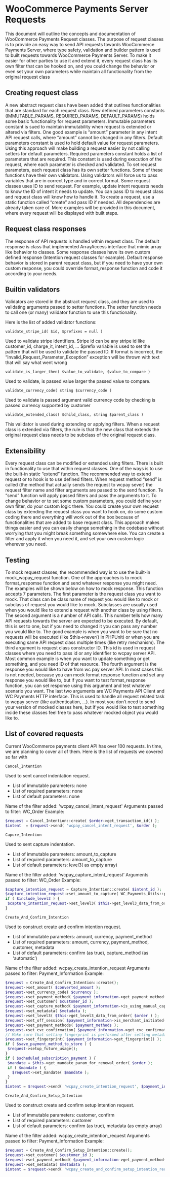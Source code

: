 # WooCommerce Payments Server Requests

This document will outline the concepts and documentation of WooCommerce Payments Request classes. The purpose of request classes is to provide an easy way to send API requests towards WooCommerce Payments Server, where type safety, validation and builder pattern is used to built requests towards WooCommerce Payments Server. To make it easier for other parties to use it and extend it, every request class has its own filter that can be hooked on, and you could change the behavior or even set your own parameters while maintain all functionality from the original request class

## Creating request class

A new abstract request class have been added that outlines functionalities that are standard for each request class. New defined parameters constants (IMMUTABLE_PARAMS, REQUIRED_PARAMS, DEFAULT_PARAMS) holds some basic functionality for request parameters. Immutable parameters constant is sued to maintain immutability when request is extended or altered via filters. One good example is “amount” parameter in any intent API request calls, where “amount” cannot be changed in any filters. Default parameters constant is used to hold default value for request parameters. Using this approach will make building a request easier by not calling setters for default parameters. Required parameters constant holds a list of parameters that are required. This constant is used during execution of the request, where each parameter is checked and validated. 
To set request parameters, each request class has its own setter functions. Some of these functions have their own validators. Using validators will force us to pass variables that are in correct type and in correct format.
Some request classes uses ID to send request. For example, update intent requests needs to know the ID of intent it needs to update. You can pass ID to request class and request class will know how to handle it.
To create a request, use a static function called “create” and pass ID if needed. All dependencies are already taken care of. More examples will be provided in this document, where every request will be displayed with built steps.

## Request class responses

The response of API requests is handled within request class. The default response is class that implemented ArrayAccess interface that mimic array like behavior to classes. Some response classes have its own custom defined response (Intention request classes for example). Default response behavior is stored in parent request class, but if you need to have your own custom response, you could override format_response function and code it according to your needs. 

## Builtin validators

Validators are stored in the abstract request class, and they are used to validating arguments passed to setter functions. The setter function needs to call one (or many) validator function to use this functionality. 

Here is the list of added validator functions:

`validate_stripe_id( $id, $prefixes = null )`

Used to validate stripe identifiers. Stripe id can be any stripe id like customer_id, charge_it, intent_id, … $prefix variable is used to set the pattern that will be used to validate the passed ID. If format is incorrect, the “Invalid_Request_Parameter_Exception” exception will be thrown with text that will say what went wrong

`validate_is_larger_then( $value_to_validate, $value_to_compare )`

Used to validate, is passed value larger the passed value to compare.

`validate_currency_code( string $currency_code )`

Used to validate is passed argument valid currency code by checking is passed currency supported by customer

`validate_extended_class( $child_class, string $parent_class )`

This validator is used during extending or applying filters. When a request class is extended via filters, the rule is that the new class that extends the original request class needs to be subclass of the original request class.

## Extensibility

Every request class can be modified or extended using filters. There is built in functionality to use that within request classes. One of the ways is to use the built-in static “extend” function. The recommended way to extend request or to hook is to use defined filters. When request method “send” is called (the method that actually sends the request to wcpay sever) the request filter name and filter arguments are passed to the send function. Te “send” function will apply passed filters and pass the arguments to it. To change behavior or to set some custom parameters, you could define your own filter, do your custom logic there. You could create your own request class by extending the request class you want to hook on, do some custom coding there and everything will work out of the box because of functionalities that are added to base request class. This approach makes things easier and you can easily change something in the codebase without worrying that you might break something somewhere else. You can create a filter and apply it when you need it, and set your own custom logic wherever you need.

## Testing

To mock request classes, the recommended way is to use the built-in mock_wcpay_request function. One of the approaches is to mock format_respomse function and send whatever response you might need. The examples will be shown below on how to mock response.  This function accepts 7 parameters. The first parameter is the request class you want to mock. That class can be class name of request you would like to mock or subclass of request you would like to mock. Subclasses are usually used when you would like to extend a request with another class by using filters.
The second argument is a number of API calls. This number tells how many API requests towards the server are expected to be executed. By default, this is set to one, but if you need to changed it you can pass any number you would like to. The good example is  when you want to be sure that no requests will be executed (like $this->never() in PHPUnit) or when you are executing same API request class multiple times (like retry mechanism).
The third argument is request class constructor ID. This id is used in request classes where you need to pass id or any identifier to wcpay server API. Most common example is when you want to update something or get something, and you need ID of that resource.
The fourth argument is the response you would like to have from wc pay server API. In most cases this is not needed, because you can mock format response function and set any response you would like to, but if you want to test format_response function, you can set response using this argument and test whatever scenario you want.
The last two arguments are WC Payments API Client and WC Payments HTTP interface. This is used to handle all request related task to wcpay server (like authentication, …). In most you don’t need to send your version of mocked classes here, but if you would like to test something inside these classes feel free to pass whatever mocked object you would like to.

## List of covered requests

Current WooCommerce payments client API has over 100 requests. In time, we are planning to cover all of them. Here is the list of requests we covered so far with 

`Cancel_Intention`

Used to sent cancel indentation request.

- List of immutable parameters: none
- List of required parameters: none
- List of default parameters: none

Name of the filter added: 'wcpay_cancel_intent_request'
Arguments passed to filter: WC_Order
Example:

```php
$request = Cancel_Intention::create( $order->get_transaction_id() );
$intent  = $request->send( 'wcpay_cancel_intent_request', $order );
```

`Capure_Intention`

Used to sent capture indentation.

- List of immutable parameters: amount_to_capture
- List of required parameters: amount_to_capture
- List of default parameters: level3( as empty array)

Name of the filter added: ‘wcpay_capture_intent_request’
Arguments passed to filter: WC_Order
Example:

```php
$capture_intention_request = Capture_Intention::create( $intent_id );
$capture_intention_request->set_amount_to_capture( WC_Payments_Utils::prepare_amount( $amount, $order->get_currency() ) );
if ( $include_level3 ) {
 $capture_intention_request->set_level3( $this->get_level3_data_from_order( $order ) );
}
```

`Create_And_Confirm_Intention`

Used to construct create and confirm intention request.

- List of immutable parameters: amount, currency, payment_method
- List of required parameters: amount, currency, payment_method, customer, metadata
- List of default parameters: confirm (as true), capture_method (as ‘automatic’)

Name of the filter added: wcpay_create_intention_request
Arguments passed to filter: Payment_Information
Example:

```php
$request = Create_And_Confirm_Intention::create();
$request->set_amount( $converted_amount );
$request->set_currency_code( $currency );
$request->set_payment_method( $payment_information->get_payment_method() );
$request->set_customer( $customer_id );
$request->set_capture_method( $payment_information->is_using_manual_capture() );
$request->set_metadata( $metadata );
$request->set_level3( $this->get_level3_data_from_order( $order ) );
$request->set_off_session( $payment_information->is_merchant_initiated() );
$request->set_payment_methods( $payment_methods );
$request->set_cvc_confirmation( $payment_information->get_cvc_confirmation() );
// Make sure that setting fingerprint is performed after setting metadata becaouse metadata will override any values you set before for metadata param.
$request->set_fingerprint( $payment_information->get_fingerprint() );
if ( $save_payment_method_to_store ) {
 $request->setup_future_usage();
}
if ( $scheduled_subscription_payment ) {
 $mandate = $this->get_mandate_param_for_renewal_order( $order );
 if ( $mandate ) {
   $request->set_mandate( $mandate );
 }
}
$intent = $request->send( 'wcpay_create_intention_request', $payment_information );
```

`Create_And_Confirm_Setup_Intention`

Used to construct create and confirm setup intention request.

- List of immutable parameters: customer, confirm
- List of required parameters: customer
- List of default parameters: confirm (as true), metadata (as empty array)

Name of the filter added: wcpay_create_intention_request
Arguments passed to filter: Payment_Information
Example:

```php
$request = Create_And_Confirm_Setup_Intention::create();
$request->set_customer( $customer_id );
$request->set_payment_method( $payment_information->get_payment_method() );
$request->set_metadata( $metadata );
$intent = $request->send( 'wcpay_create_and_confirm_setup_intention_request', $payment_information, false, $save_user_in_platform_checkout );
```
